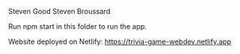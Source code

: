 Steven Good Steven Broussard

Run npm start in this folder to run the app.

Website deployed on Netlify: https://trivia-game-webdev.netlify.app
